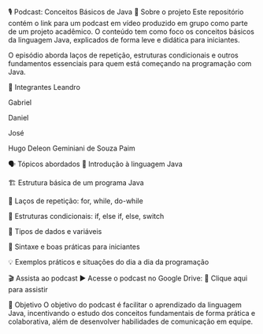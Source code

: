 🎙️ Podcast: Conceitos Básicos de Java
📌 Sobre o projeto
Este repositório contém o link para um podcast em vídeo produzido em grupo como parte de um projeto acadêmico. O conteúdo tem como foco os conceitos básicos da linguagem Java, explicados de forma leve e didática para iniciantes.

O episódio aborda laços de repetição, estruturas condicionais e outros fundamentos essenciais para quem está começando na programação com Java.

👥 Integrantes
Leandro

Gabriel

Daniel

José

Hugo Deleon Geminiani de Souza Paim

🗣️ Tópicos abordados
🧠 Introdução à linguagem Java

🏗️ Estrutura básica de um programa Java

🔁 Laços de repetição: for, while, do-while

🔀 Estruturas condicionais: if, else if, else, switch

🧩 Tipos de dados e variáveis

🧾 Sintaxe e boas práticas para iniciantes

💡 Exemplos práticos e situações do dia a dia da programação

🎬 Assista ao podcast
▶️ Acesse o podcast no Google Drive:
🔗 Clique aqui para assistir

🎯 Objetivo
O objetivo do podcast é facilitar o aprendizado da linguagem Java, incentivando o estudo dos conceitos fundamentais de forma prática e colaborativa, além de desenvolver habilidades de comunicação em equipe.

